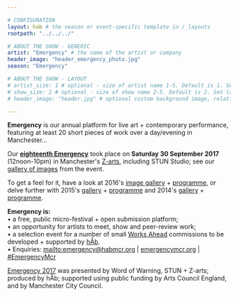 ```yaml
---

# CONFIGURATION
layout: hab # the season or event-specific template in /_layouts
rootpath: "../../../"

# ABOUT THE SHOW - GENERIC
artist: "Emergency" # the name of the artist or company
header_image: "header_emergency_photo.jpg"   
season: "Emergency" 

# ABOUT THE SHOW - LAYOUT
# artist_size: 1 # optional - size of artist name 1-5. Default is 1. Set longer names to lower values
# show_size: 2 # optional - size of show name 2-5. Default is 2. Set longer names to lower values
# header_image: "header.jpg" # optional custom background image, relative to current page

---
```

**Emergency** is our annual platform for live art + contemporary performance, featuring at least 20 short pieces of work over a day/evening in Manchester…           
         
Our [**eighteenth Emergency**](/archive/2017-emergency) took place on **Saturday 30 September 2017** (12noon-10pm) in Manchester's <a href="http://www.z-arts.org/about-us/getting-here" target="_blank">Z-arts</a>, including STUN Studio; see our [gallery of images](/galleries/2017-emergency) from the event.        
         
To get a feel for it, have a look at 2016's [image gallery](/galleries/2016-emergency) + [programme](/archive/2016-emergency), or delve further with 2015's [gallery](/galleries/2015-emergency) + [programme](/archive/2015-emergency) and 2014's [gallery](/galleries/2014-emergency) + [programme](/archive/2014-emergency).           
		
**Emergency is:**      
• a free, public micro-festival + open submission platform;        
• an opportunity for artists to meet, show and peer-review work;           
• a selection event for a number of small [Works Ahead](/hab/worksahead) commissions to be developed + supported by [hÅb](/hab).          
• Enquiries: <mailto:emergency@habmcr.org> | <a href="http://emergencymcr.org" target="_blank">emergencymcr.org</a> | <a href="http://twitter.com/hashtag/EmergencyMcr" target="_blank">#EmergencyMcr</a>            
         
[Emergency 2017](/archive/2017-emergency) was presented by Word of Warning, STUN + Z-arts; produced by hÅb; supported using public funding by Arts Council England, and by Manchester City Council.
